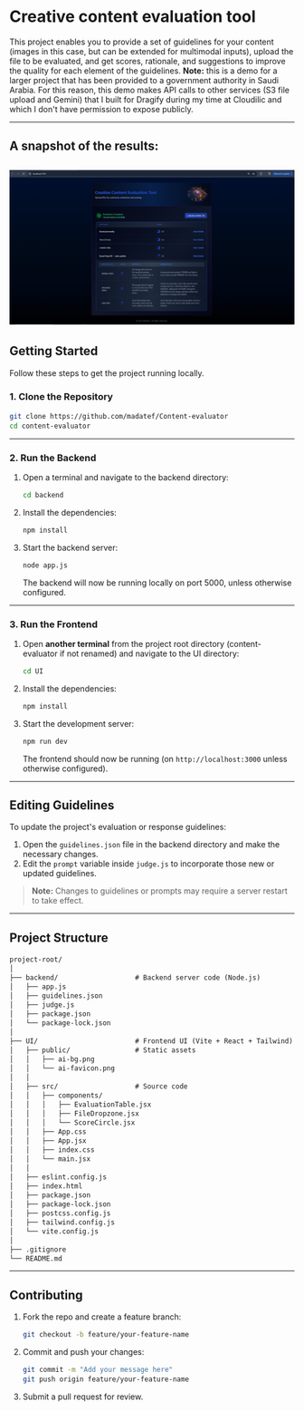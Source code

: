 
# Creative content evaluation tool

This project enables you to provide a set of guidelines for your content (images in this case, but can be extended for multimodal inputs), upload the file to be evaluated, and get scores, rationale, and suggestions to improve the quality for each element of the guidelines.
**Note:** this is a demo for a larger project that has been provided to a government authority in Saudi Arabia. For this reason, this demo makes API calls to other services (S3 file upload and Gemini) that I built for Dragify during my time at Cloudilic and which I don't have permission to expose publicly. 

---
## A snapshot of the results:
![Screenshot of the UI](./UI/public/Screenshot.png)
---

## Getting Started

Follow these steps to get the project running locally.

### 1. Clone the Repository
```bash
git clone https://github.com/madatef/Content-evaluator
cd content-evaluator
```

---

### 2. Run the Backend

1. Open a terminal and navigate to the backend directory:
   ```bash
   cd backend
   ```

2. Install the dependencies:
   ```bash
   npm install
   ```

3. Start the backend server:
   ```bash
   node app.js
   ```
   The backend will now be running locally on port 5000, unless otherwise configured.  

---

### 3. Run the Frontend

1. Open **another terminal** from the project root directory (content-evaluator if not renamed) and navigate to the UI directory:
   ```bash
   cd UI
   ```

2. Install the dependencies:
   ```bash
   npm install
   ```

3. Start the development server:
   ```bash
   npm run dev
   ```

   The frontend should now be running (on `http://localhost:3000` unless otherwise configured).

---

## Editing Guidelines

To update the project's evaluation or response guidelines:

1. Open the `guidelines.json` file in the backend directory and make the necessary changes.
2. Edit the `prompt` variable inside `judge.js` to incorporate those new or updated guidelines.

> **Note:** Changes to guidelines or prompts may require a server restart to take effect.


---

## Project Structure

```
project-root/
│
├── backend/                   # Backend server code (Node.js)
│   ├── app.js
│   ├── guidelines.json
│   ├── judge.js
│   ├── package.json
│   └── package-lock.json
│
├── UI/                        # Frontend UI (Vite + React + Tailwind)
│   ├── public/                # Static assets
│   │   ├── ai-bg.png
│   │   └── ai-favicon.png
│   │
│   ├── src/                   # Source code
│   │   ├── components/
│   │   │   ├── EvaluationTable.jsx
│   │   │   ├── FileDropzone.jsx
│   │   │   └── ScoreCircle.jsx
│   │   ├── App.css
│   │   ├── App.jsx
│   │   ├── index.css
│   │   └── main.jsx
│   │
│   ├── eslint.config.js
│   ├── index.html
│   ├── package.json
│   ├── package-lock.json
│   ├── postcss.config.js
│   ├── tailwind.config.js
│   └── vite.config.js
│
├── .gitignore
└── README.md
```

---

## Contributing

1. Fork the repo and create a feature branch:
   ```bash
   git checkout -b feature/your-feature-name
   ```
2. Commit and push your changes:
   ```bash
   git commit -m "Add your message here"
   git push origin feature/your-feature-name
   ```
3. Submit a pull request for review.

